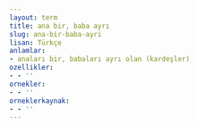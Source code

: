 ```yaml
---
layout: term
title: ana bir, baba ayrı
slug: ana-bir-baba-ayri
lisan: Türkçe
anlamlar:
- anaları bir, babaları ayrı olan (kardeşler)
ozellikler:
- - ''
ornekler:
- - ''
orneklerkaynak:
- - ''
---
```

